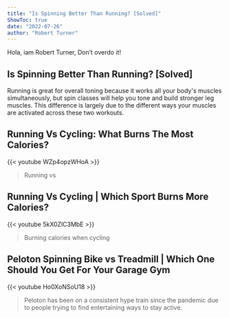 ```yaml
---
title: "Is Spinning Better Than Running? [Solved]"
ShowToc: true 
date: "2022-07-26"
author: "Robert Turner" 
---
```


Hola, iam Robert Turner, Don’t overdo it!
## Is Spinning Better Than Running? [Solved]
Running is great for overall toning because it works all your body's muscles simultaneously, but spin classes will help you tone and build stronger leg muscles. This difference is largely due to the different ways your muscles are activated across these two workouts.

## Running Vs Cycling: What Burns The Most Calories?
{{< youtube WZp4opzWHoA >}}
>Running vs

## Running Vs Cycling | Which Sport Burns More Calories?
{{< youtube 5kX0ZlC3MbE >}}
>Burning calories when cycling 

## Peloton Spinning Bike vs Treadmill | Which One Should You Get For Your Garage Gym
{{< youtube Ho0XoNSoU18 >}}
>Peloton has been on a consistent hype train since the pandemic due to people trying to find entertaining ways to stay active.

